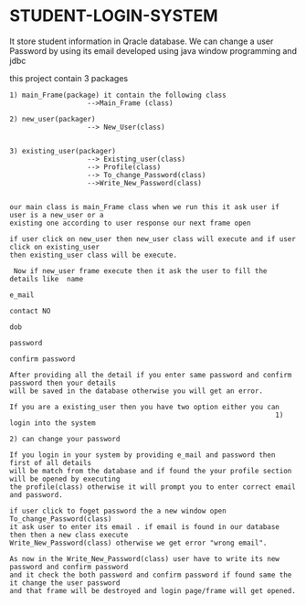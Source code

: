 # STUDENT-LOGIN-SYSTEM
It store student information in Qracle database. We can change a user Password by using its email developed using java window programming and jdbc


  this project contain 3 packages 
  
    1) main_Frame(package) it contain the following class 
	                   -->Main_Frame (class)
				
	2) new_user(packager)
	                   --> New_User(class)
				
    
	3) existing_user(packager)
	                   --> Existing_user(class)
                       --> Profile(class)
	                   --> To_change_Password(class)
	                   -->Write_New_Password(class)
				
				
	our main class is main_Frame class when we run this it ask user if user is a new_user or a
	existing one according to user response our next frame open
	
	if user click on new_user then new_user class will execute and if user click on existing_user
    then existing_user class will be execute.

     Now if new_user frame execute then it ask the user to fill the details like  name
	                                                                              e_mail
	                                                                              contact NO
																				                                        dob
																				                                        password
																				                                        confirm password
																				  
	After providing all the detail if you enter same password and confirm password then your details
	will be saved in the database otherwise you will get an error.
	
	If you are a existing_user then you have two option either you can 
	                                                                 1) login into the system
																	                                 2) can change your password
																	 
	If you login in your system by providing e_mail and password then first of all details
	will be match from the database and if found the your profile section will be opened by executing
	the profile(class) otherwise it will prompt you to enter correct email and password.
	
	if user click to foget password the a new window open To_change_Password(class)
	it ask user to enter its email . if email is found in our database then then a new class execute
	Write_New_Password(class) otherwise we get error "wrong email".
    
	As now in the Write_New_Password(class) user have to write its new password and confirm password
	and it check the both password and confirm password if found same the it change the user password
	and that frame will be destroyed and login page/frame will get opened.
	
     








	 
